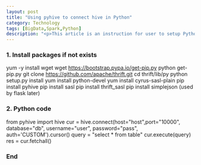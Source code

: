```yaml
---
layout: post
title: "Using pyhive to connect hive in Python"
category: Technology
tags: [BigData,Spark,Python]
description: "<p>This article is an instruction for user to setup Python environment to connect hive using pyhive.</p>"
---
```


### 1. Install packages if not exists

yum -y install wget
wget https://bootstrap.pypa.io/get-pip.py
python get-pip.py
git clone https://github.com/apache/thrift.git
cd thrift/lib/py
python setup.py install
yum install python-devel
yum install cyrus-sasl-plain
pip install pyhive
pip install sasl
pip install thrift_sasl
pip install simplejson (used by flask later)

### 2. Python code

from pyhive import hive
cur = hive.connect(host="host",port="10000", database="db", username="user", password="pass", auth='CUSTOM').cursor()
query = "select * from table"
cur.execute(query)
res = cur.fetchall()

### End
